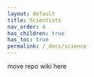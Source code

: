 ```yaml
---
layout: default
title: Scientists
nav_order: 4
has_children: true
has_toc: true
permalink: /_docs/science
---
```


move repo wiki here